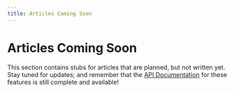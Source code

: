 ```yaml
---
title: Articles Coming Soon
---
```


# Articles Coming Soon
This section contains stubs for articles that are planned, but not written yet.  Stay tuned for updates; and remember that the [API Documentation](~/api/index.md) for these features is still complete and available!